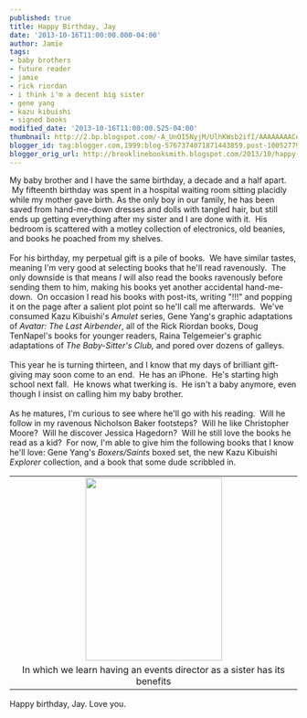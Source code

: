 ```yaml
---
published: true
title: Happy Birthday, Jay
date: '2013-10-16T11:00:00.000-04:00'
author: Jamie
tags:
- baby brothers
- future reader
- jamie
- rick riordan
- i think i'm a decent big sister
- gene yang
- kazu kibuishi
- signed books
modified_date: '2013-10-16T11:00:00.525-04:00'
thumbnail: http://2.bp.blogspot.com/-A_UnOI5NyjM/UlhKWsb2ifI/AAAAAAAACes/tfDjzPMQqmA/s72-c/photo+(1).JPG
blogger_id: tag:blogger.com,1999:blog-5767374071871443859.post-1005277924252609800
blogger_orig_url: http://brooklinebooksmith.blogspot.com/2013/10/happy-birthday-jay.html
---
```


My baby brother and I have the same birthday, a decade and a half apart. &nbsp;My fifteenth birthday was spent in a hospital waiting room sitting placidly while my mother gave birth. As the only boy in our family, he has been saved from hand-me-down dresses and dolls with tangled hair, but still ends up getting everything after my sister and I are done with it. &nbsp;His bedroom is scattered with a motley collection of electronics, old beanies, and books he poached from my shelves. <br /><br />For his birthday, my perpetual gift is a pile of books. &nbsp;We have similar tastes, meaning I'm very good at selecting books that he'll read ravenously. &nbsp;The only downside is that means&nbsp;<i>I</i>&nbsp;will also read the books ravenously before sending them to him, making his books yet another accidental hand-me-down. &nbsp;On occasion I read his books with post-its, writing "!!!" and popping it on the page after a salient plot point so he'll call me afterwards. &nbsp;We've consumed Kazu Kibuishi's <i>Amulet</i>&nbsp;series, Gene Yang's graphic adaptations of <i>Avatar: The Last Airbender</i>, all of the Rick Riordan books, Doug TenNapel's books for younger readers, Raina Telgemeier's graphic adaptations of <i>The Baby-Sitter's Club,</i>&nbsp;and pored over dozens of galleys. <br /><br />This year he is turning thirteen, and I know that my days of brilliant gift-giving may soon come to an end. &nbsp;He has an iPhone. &nbsp;He's starting high school next fall. &nbsp;He knows what twerking is. &nbsp;He isn't a baby anymore, even though I insist on calling him my baby brother.<br /><br />As he matures, I'm curious to see where he'll go with his reading. &nbsp;Will he follow in my ravenous Nicholson Baker footsteps? &nbsp;Will he like Christopher Moore? &nbsp;Will he discover Jessica Hagedorn? &nbsp;Will he still love the books he read as a kid? &nbsp;For now, I'm able to give him the following books that I know he'll love: Gene Yang's <i>Boxers/Saints</i>&nbsp;boxed set, the new Kazu Kibuishi <i>Explorer</i>&nbsp;collection, and a book that some dude scribbled in.<br /><table align="center" cellpadding="0" cellspacing="0" class="tr-caption-container" style="margin-left: auto; margin-right: auto; text-align: center;"><tbody><tr><td style="text-align: center;"><a href="http://2.bp.blogspot.com/-A_UnOI5NyjM/UlhKWsb2ifI/AAAAAAAACes/tfDjzPMQqmA/s1600/photo+(1).JPG" imageanchor="1" style="margin-left: auto; margin-right: auto;"><img border="0" height="320" src="http://2.bp.blogspot.com/-A_UnOI5NyjM/UlhKWsb2ifI/AAAAAAAACes/tfDjzPMQqmA/s320/photo+(1).JPG" width="239" /></a></td></tr><tr><td class="tr-caption" style="text-align: center;">In which we learn having an events director as a sister has its benefits</td></tr></tbody></table><div class="separator" style="clear: both; text-align: left;">Happy birthday, Jay. Love you.&nbsp;</div><br />